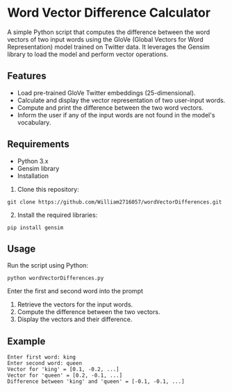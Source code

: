 # Word Vector Difference Calculator
A simple Python script that computes the difference between the word vectors of two input words using the GloVe (Global Vectors for Word Representation) model trained on Twitter data. It leverages the Gensim library to load the model and perform vector operations.

## Features
- Load pre-trained GloVe Twitter embeddings (25-dimensional).
- Calculate and display the vector representation of two user-input words.
- Compute and print the difference between the two word vectors.
- Inform the user if any of the input words are not found in the model's vocabulary.

## Requirements
- Python 3.x
- Gensim library
- Installation

1. Clone this repository:
```
git clone https://github.com/William2716057/wordVectorDifferences.git
```
2. Install the required libraries:
```
pip install gensim

```
## Usage 
Run the script using Python:
```
python wordVectorDifferences.py
```
Enter the first and second word into the prompt

1. Retrieve the vectors for the input words.
2. Compute the difference between the two vectors.
3. Display the vectors and their difference.

## Example
```
Enter first word: king
Enter second word: queen
Vector for 'king' = [0.1, -0.2, ...]
Vector for 'queen' = [0.2, -0.1, ...]
Difference between 'king' and 'queen' = [-0.1, -0.1, ...]
```
